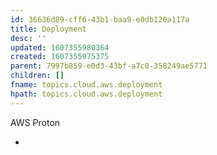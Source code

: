 ```yaml
---
id: 36636d89-cff6-43b1-baa9-e0db120a117a
title: Deployment
desc: ''
updated: 1607355980364
created: 1607355975375
parent: 7997b859-e0d3-43bf-a7c0-358249ae5771
children: []
fname: topics.cloud.aws.deployment
hpath: topics.cloud.aws.deployment
---
```

AWS Proton

-

